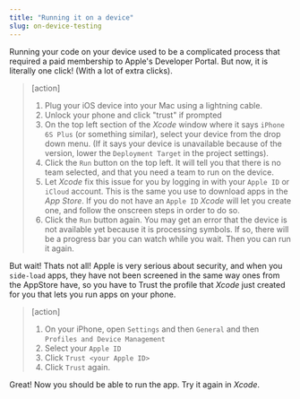 ```yaml
---
title: "Running it on a device"
slug: on-device-testing
---
```


Running your code on your device used to be a complicated process that required a paid membership to Apple's Developer Portal. But now, it is literally one click! (With a lot of extra clicks).

>[action]
>
>1. Plug your iOS device into your Mac using a lightning cable.
>1. Unlock your phone and click "trust" if prompted
>1. On the top left section of the _Xcode_ window where it says `iPhone 6S Plus` (or something similar), select your device from the drop down menu. (If it says your device is unavailable because of the version, lower the `Deployment Target` in the project settings).
>1. Click the `Run` button on the top left. It will tell you that there is no team selected, and that you need a team to run on the device.
>1. Let _Xcode_ fix this issue for you by logging in with your `Apple ID` or `iCloud` account. This is the same you use to download apps in the _App Store_. If you do not have an `Apple ID` _Xcode_ will let you create one, and follow the onscreen steps in order to do so.
>1. Click the `Run` button again.
>You may get an error that the device is not available yet because it is processing symbols. If so, there will be a progress bar you can watch while you wait. Then you can run it again.

But wait! Thats not all! Apple is very serious about security, and when you `side-load` apps, they have not been screened in the same way ones from the AppStore have, so you have to Trust the profile that _Xcode_ just created for you that lets you run apps on your phone.

>[action]
>
>1. On your iPhone, open `Settings` and then `General` and then `Profiles and Device Management`
>1. Select your `Apple ID`
>1. Click `Trust <your Apple ID>`
>1. Click `Trust` again.

Great! Now you should be able to run the app. Try it again in _Xcode_.
